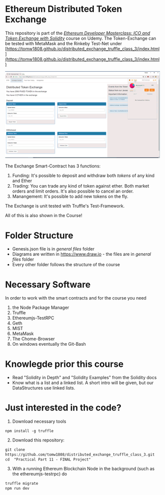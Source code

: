 # Ethereum Distributed Token Exchange

This repository is part of the [_Ethereum Developer Masterclass: ICO and Token Exchange with Solidity_](https://www.udemy.com/ethereum-masterclass/?couponCode=VOMTOMWEBSITE10) course on Udemy. The Token-Exchange can be tested with MetaMask and the Rinkeby Test-Net under [https://tomw1808.github.io/distributed_exchange_truffle_class_3/index.html](https://tomw1808.github.io/distributed_exchange_truffle_class_3/index.html)

![distributed token exchange splash screen](exchange_animation.gif "The Distributed Token Exchange")

The Exchange Smart-Contract has 3 functions:
1. Funding: It's possible to deposit and withdraw both _tokens_ of any kind and Ether
2. Trading: You can trade any kind of token against ether. Both market orders and limit orders. It's also possible to cancel an order.
3. Manangement: It's possible to add new tokens on the fly.

The Exchange is unit tested with Truffle's Test-Framework.

All of this is also shown in the Course!


# Folder Structure

* Genesis.json file is in _general files_ folder
* Diagrams are written in https://www.draw.io - the files are in _general files_ folder
* Every other folder follows the structure of the course

# Necessary Software

In order to work with the smart contracts and for the course you need

1. the Node Package Manager
2. Truffle
3. Ethereumjs-TestRPC
4. Geth
5. MIST
6. MetaMask
7. The Chome-Browser
8. On windows eventually the Git-Bash


# Knowlegde prior this course

* Read "Solidity in Depth" and "Solidity Examples" from the Solidity docs
* Know what is a list and a linked list. A short intro will be given, but our DataStructures use linked lists.


# Just interested in the code?

1. Download necessary tools
```
npm install -g truffle
```

2. Download this repository:
```
git clone https://github.com/tomw1808/distributed_exchange_truffle_class_3.git
cd  "Practical Part 11 - FINAL Project"
```

3. With a running Ethereum Blockchain Node in the background (such as the ethereumjs-testrpc) do
```
truffle migrate
npm run dev
```
